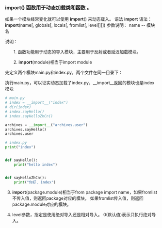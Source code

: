 ### __import__() 函数用于动态加载类和函数 。

如果一个模块经常变化就可以使用 __import__() 来动态载入。
语法
__import__ 语法：
__import__(name[, globals[, locals[, fromlist[, level]]]])
参数说明：
name -- 模块名



说明：

　　1. 函数功能用于动态的导入模块，主要用于反射或者延迟加载模块。

　　2. __import__(module)相当于import module



先定义两个模块main.py和index.py，两个文件在同一目录下：

执行main.py，可以证实动态加载了index.py，__import__返回的模块也是index模块

```python
# main.py
# index = __import__("index")
# dir(index)
# index.sayHello()
# index.sayHelloZhCn()

archives = __import__("archives.user")
archives.sayHello()
archives.user

```

```python
# index.py
print("index")


def sayHello():
    print("hello index")


def sayHelloZhCn():
    print("你好, index")

```




3. __import__(package.module)相当于from package import name，如果fromlist不传入值，则返回package对应的模块，
如果fromlist传入值，则返回package.module对应的模块。


4. level参数，指定是使用绝对导入还是相对导入。 0(默认值)表示只执行绝对导入。




